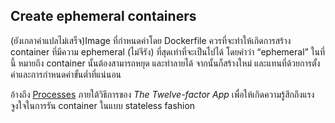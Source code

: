 ## Create ephemeral containers
(ยังเกลาคำแปลไม่เสร็จ)Image ที่กำหนดค่าโดย Dockerfile ควรที่จะทำให้เกิดการสร้าง container ที่มีความ ephemeral (ไม่จีรัง) ที่สุดเท่าที่จะเป็นไปได้ โดยคำว่า “ephemeral” ในที่นี้ หมายถึง container นั้นต้องสามารถหยุด และทำลายได้ จากนั้นก็สร้างใหม่ และแทนที่ด้วยการตั้งค่าและการกำหนดค่าขั้นต่ำที่แน่นอน

อ้างถึง [Processes](https://12factor.net/processes) ภายใต้วิธีการของ *The Twelve-factor App* เพื่อให้เกิดความรู้สึกถึงแรงจูงใจในการรัน container ในแบบ stateless fashion